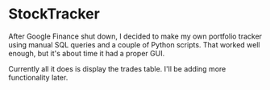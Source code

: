 # StockTracker

After Google Finance shut down, I decided to make my own portfolio tracker using manual SQL queries and a couple of Python scripts. That worked well enough, but it's about time it had a proper GUI.

Currently all it does is display the trades table. I'll be adding more functionality later.
